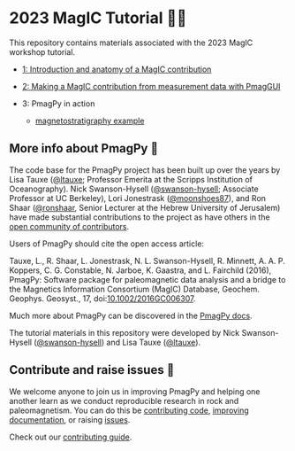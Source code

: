 # 2023 MagIC Tutorial 👩‍💻

This repository contains materials associated with the 2023 MagIC workshop tutorial.

- [1: Introduction and anatomy of a MagIC contribution](1_MagIC_intro/README.md)

- [2: Making a MagIC contribution from measurement data with PmagGUI](2_PmagGUI_intro/README.md)

- 3: PmagPy in action
    - [magnetostratigraphy example](3_PmagPy_in_action/magnetostratigraphy/magnetostratigraphy.ipynb)

## More info about PmagPy 🐧

The code base for the PmagPy project has been built up over the years by Lisa Tauxe (<a href="https://github.com/ltauxe" class="user-mention">@ltauxe</a>; Professor Emerita at the Scripps Institution of Oceanography). Nick Swanson-Hysell (<a href="https://github.com/swanson-hysell" class="user-mention">@swanson-hysell</a>; Associate Professor at UC Berkeley), Lori Jonestrask (<a href="https://github.com/moonshoes87" class="user-mention">@moonshoes87</a>), and Ron Shaar (<a href="https://github.com/ronshaar" class="user-mention">@ronshaar</a>, Senior Lecturer at the Hebrew University of Jerusalem) have made substantial contributions to the project as have others in the [open community of contributors](https://github.com/pmagpy/pmagpy/graphs/contributors).

Users of PmagPy should cite the open access article:

Tauxe, L., R. Shaar, L. Jonestrask, N. L. Swanson-Hysell, R. Minnett, A. A. P. Koppers, C. G. Constable, N. Jarboe, K. Gaastra, and L. Fairchild (2016), PmagPy: Software package for paleomagnetic data analysis and a bridge to the Magnetics Information Consortium (MagIC) Database, Geochem. Geophys. Geosyst., 17, doi:[10.1002/2016GC006307](http://dx.doi.org/10.1002/2016GC006307).

Much more about PmagPy can be discovered in the [PmagPy docs](https://pmagpy.github.io).

The tutorial materials in this repository were developed by Nick Swanson-Hysell (<a href="https://github.com/swanson-hysell" class="user-mention">@swanson-hysell</a>) and Lisa Tauxe (<a href="https://github.com/ltauxe" class="user-mention">@ltauxe</a>).

## Contribute and raise issues 🙌

We welcome anyone to join us in improving PmagPy and helping one another learn as we conduct reproducible research in rock and paleomagnetism. You can do this be [contributing code](https://github.com/PmagPy/PmagPy/pulls), [improving documentation](https://github.com/pmagpy/pmagpy-docs), or raising [issues](https://github.com/PmagPy/PmagPy/issues).

Check out our [contributing guide](https://github.com/PmagPy/PmagPy/blob/master/CONTRIBUTING.md).
